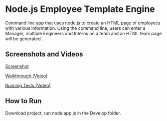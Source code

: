 # Node.js Employee Template Engine 

Command line app that uses node.js to create an HTML page of employees with various information. Using the command line, users can enter a Manager, multiple Engineers and Interns on a team and an HTML team page will be generated.

## Screenshots and Videos
[Screenshot](/Walthrough/screenshot.PNG)

[Walkthrough (Video)](https://github.com/jamesravelle/template-engine/blob/master/Walkthrough/run-app.mp4)

[Running Tests (Video)](https://github.com/jamesravelle/template-engine/blob/master/Walkthrough/tests.mp4)

## How to Run
Download project, run node app.js in the Develop folder.